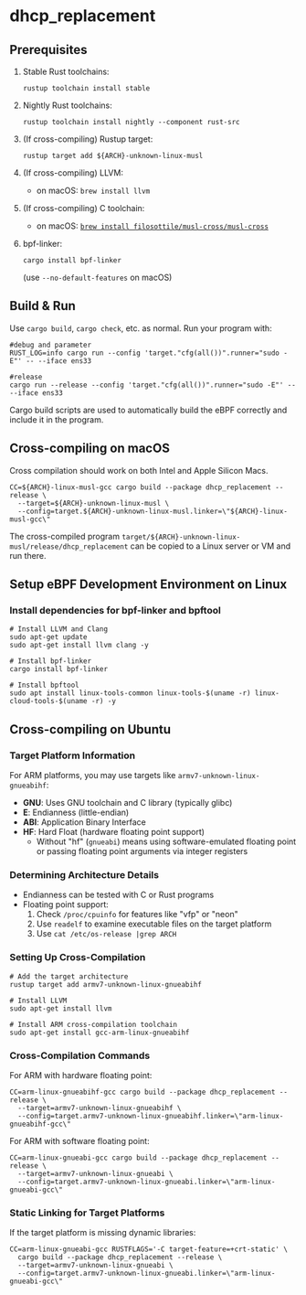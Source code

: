 # dhcp_replacement

## Prerequisites

1. Stable Rust toolchains: 
   ```
   rustup toolchain install stable
   ```

2. Nightly Rust toolchains: 
   ```
   rustup toolchain install nightly --component rust-src
   ```

3. (If cross-compiling) Rustup target:
   ```
   rustup target add ${ARCH}-unknown-linux-musl
   ```

4. (If cross-compiling) LLVM: 
   - on macOS: `brew install llvm`

5. (If cross-compiling) C toolchain:
   - on macOS: [`brew install filosottile/musl-cross/musl-cross`](https://github.com/FiloSottile/homebrew-musl-cross)

6. bpf-linker: 
   ```
   cargo install bpf-linker
   ```
   (use `--no-default-features` on macOS)

## Build & Run

Use `cargo build`, `cargo check`, etc. as normal. Run your program with:

```shell
#debug and parameter
RUST_LOG=info cargo run --config 'target."cfg(all())".runner="sudo -E"' -- --iface ens33

#release
cargo run --release --config 'target."cfg(all())".runner="sudo -E"' -- --iface ens33
```

Cargo build scripts are used to automatically build the eBPF correctly and include it in the program.

## Cross-compiling on macOS

Cross compilation should work on both Intel and Apple Silicon Macs.

```shell
CC=${ARCH}-linux-musl-gcc cargo build --package dhcp_replacement --release \
  --target=${ARCH}-unknown-linux-musl \
  --config=target.${ARCH}-unknown-linux-musl.linker=\"${ARCH}-linux-musl-gcc\"
```

The cross-compiled program `target/${ARCH}-unknown-linux-musl/release/dhcp_replacement` can be copied to a Linux server or VM and run there.

## Setup eBPF Development Environment on Linux

### Install dependencies for bpf-linker and bpftool

```shell
# Install LLVM and Clang
sudo apt-get update
sudo apt-get install llvm clang -y

# Install bpf-linker
cargo install bpf-linker

# Install bpftool
sudo apt install linux-tools-common linux-tools-$(uname -r) linux-cloud-tools-$(uname -r) -y
```

## Cross-compiling on Ubuntu

### Target Platform Information

For ARM platforms, you may use targets like `armv7-unknown-linux-gnueabihf`:

- **GNU**: Uses GNU toolchain and C library (typically glibc)
- **E**: Endianness (little-endian)
- **ABI**: Application Binary Interface
- **HF**: Hard Float (hardware floating point support)
  - Without "hf" (`gnueabi`) means using software-emulated floating point or passing floating point arguments via integer registers

### Determining Architecture Details

- Endianness can be tested with C or Rust programs
- Floating point support:
  1. Check `/proc/cpuinfo` for features like "vfp" or "neon"
  2. Use `readelf` to examine executable files on the target platform
  3. Use `cat /etc/os-release |grep ARCH`

### Setting Up Cross-Compilation

```shell
# Add the target architecture
rustup target add armv7-unknown-linux-gnueabihf

# Install LLVM
sudo apt-get install llvm

# Install ARM cross-compilation toolchain
sudo apt-get install gcc-arm-linux-gnueabihf
```

### Cross-Compilation Commands

For ARM with hardware floating point:
```shell
CC=arm-linux-gnueabihf-gcc cargo build --package dhcp_replacement --release \
  --target=armv7-unknown-linux-gnueabihf \
  --config=target.armv7-unknown-linux-gnueabihf.linker=\"arm-linux-gnueabihf-gcc\"
```

For ARM with software floating point:
```shell
CC=arm-linux-gnueabi-gcc cargo build --package dhcp_replacement --release \
  --target=armv7-unknown-linux-gnueabi \
  --config=target.armv7-unknown-linux-gnueabi.linker=\"arm-linux-gnueabi-gcc\"
```

### Static Linking for Target Platforms

If the target platform is missing dynamic libraries:
```shell
CC=arm-linux-gnueabi-gcc RUSTFLAGS='-C target-feature=+crt-static' \
  cargo build --package dhcp_replacement --release \
  --target=armv7-unknown-linux-gnueabi \
  --config=target.armv7-unknown-linux-gnueabi.linker=\"arm-linux-gnueabi-gcc\"
```

